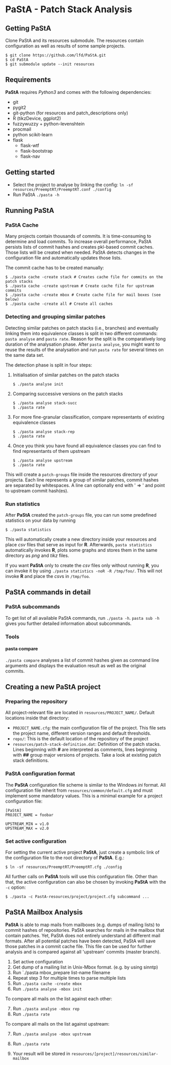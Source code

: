 PaStA - Patch Stack Analysis
============================

Getting PaStA
-------------

Clone PaStA and its resources submodule. The resources contain configuration as
well as results of some sample projects.

```
$ git clone https://github.com/lfd/PaStA.git
$ cd PaStA
$ git submodule update --init resources
```

Requirements
------------

**PaStA** requires *Python3* and comes with the following dependencies:
- git
- pygit2
- git-python (for resources and patch_descriptions only)
- R (tikzDevice, ggplot2)
- fuzzywuzzy + python-levenshtein
- procmail
- python scikit-learn
- flask
  - flask-wtf
  - flask-bootstrap
  - flask-nav

Getting started
---------------
- Select the project to analyse by linking the config:
  `ln -sf resources/PreemptRT/PreemptRT.conf ./config`
- Run PaStA `./pasta -h`

Running PaStA
-------------

### PaStA Cache
Many projects contain thousands of commits. It is time-consuming to determine
and load commits. To increase overall performance, PaStA persists lists of
commit hashes and creates pkl-based commit caches. Those lists will be created
when needed. PaStA detects changes in the configuration file and automatically
updates those lists.

The commit cache has to be created manually:
```
$ ./pasta cache -create stack # Creates cache file for commits on the patch stacks
$ ./pasta cache -create upstream # Create cache file for upstream commits
$ ./pasta cache -create mbox # Create cache file for mail boxes (see below)
$ ./pasta cache -create all # Create all caches
```

### Detecting and grouping similar patches
Detecting similar patches on patch stacks (i.e., branches) and eventually
linking them into equivalence classes is split in two different commands:
`pasta analyse` and `pasta rate`.
Reason for the split is the comparatively long duration of the analysation
phase. After `pasta analyse`, you might want to reuse the results of the
analysation and run `pasta rate` for several times on the same data set.

The detection phase is split in four steps:
1. Initialisation of similar patches on the patch stacks
   ```
   $ ./pasta analyse init
   ```
2. Comparing successive versions on the patch stacks
   ```
   $ ./pasta analyse stack-succ
   $ ./pasta rate
   ```
3. For more fine-granular classification, compare representants of existing
   equivalence classes
   ```
   $ ./pasta analyse stack-rep
   $ ./pasta rate
   ```
4. Once you think you have found all equivalence classes you can find to find
   representants of them upstream
   ```
   $ ./pasta analyse upstream
   $ ./pasta rate
   ```

This will create a `patch-groups` file inside the resources directory of your
projecta. Each line represents a group of similar patches, commit hashes are
separated by whitespaces. A line can optionally end with ' => ' and point to
upstream commit hash(es).

### Run statistics
After **PaStA** created the `patch-groups` file, you can run some predefined
statistics on your data by running

```
$ ./pasta statistics
```

This will automatically create a new directory inside your resources and place
*csv* files that serve as input for **R**.  Afterwards, `pasta statistics`
automatically invokes **R**, plots some graphs and stores them in the same
directory as *png* and *tikz* files.

If you want **PaStA** only to create the *csv* files only without running
**R**, you can invoke it by using `./pasta statistics -noR -R /tmp/foo/`. This
will not invoke **R** and place the *csv*s in `/tmp/foo`.

PaStA commands in detail
------------------------
### PaStA subcommands
To get list of all available PaStA commands, run `./pasta -h`. `pasta sub -h`
gives you further detailed information about subcommands.

### Tools
#### pasta compare
`./pasta compare` analyses a list of commit hashes given as command line
arguments and displays the evaluation result as well as the original commits.

Creating a new PaStA project
----------------------------
### Preparing the repository
All project-relevant file are located in `resources/PROJECT_NAME/`.
Default locations inside that directory:
- `PROJECT_NAME.cfg`: the main configuration file of the project. This file sets
  the project name, different version ranges and default thresholds.
- `repo/`: This is the default location of the repository of the project
- `resources/patch-stack-definition.dat`: Definition of the patch stacks.
  Lines beginning with **#** are interpreted as comments, lines beginning with
  **##** group major versions of projects. Take a look at existing patch stack
  definitions.

### PaStA configuration format
The **PaStA** configuration file scheme is similar to the Windows *ini* format.
All configuration file inherit from `resources/common/default.cfg` and
must implement some mandatory values. This is a minimal example for a project
configuration file:
```
[PaStA]
PROJECT_NAME = foobar

UPSTREAM_MIN = v1.0
UPSTREAM_MAX = v2.0
```

### Set active configuration
For setting the current active project **PaStA**, just create a symbolic link of
the configuration file to the root directory of **PaStA**. E.g.:
```
$ ln -sf resources/PreemptRT/PreemptRT.cfg ./config
```

All further calls on **PaStA** tools will use this configuration file.
Other than that, the active configuration can also be chosen by invoking
**PaStA** with the `-c` option:
```
$ ./pasta -c PastA-resources/project/project.cfg subcommand ...
```

PaStA Mailbox Analysis
----------------------

**PaStA** is able to map mails from mailboxes (e.g. dumps of mailing lists) to
commit hashes of repositories. PaStA searches for mails in the mailbox that
contain patches. Yet, PaStA does not entirely understand all different mail
formats. After all potential patches have been detected, PaStA will save those
patches in a commit cache file. This file can be used for further analysis and
is compared against all 'upstream' commits (master branch).

1. Set active configuration
2. Get dump of a mailing list in Unix-Mbox format. (e.g. by using sinntp)
3. Run `./pasta mbox_prepare list-name filename
4. Repeat step 3 for multiple times to parse multiple lists
5. Run `./pasta cache -create mbox`
6. Run `./pasta analyse -mbox init`

To compare all mails on the list against each other:

7. Run `./pasta analyse -mbox rep`
8. Run `./pasta rate`

To compare all mails on the list against upstream:

7. Run `./pasta analyse -mbox upstream`
8. Run `./pasta rate`

9. Your result will be stored in `resources/[project]/resources/similar-mailbox`

